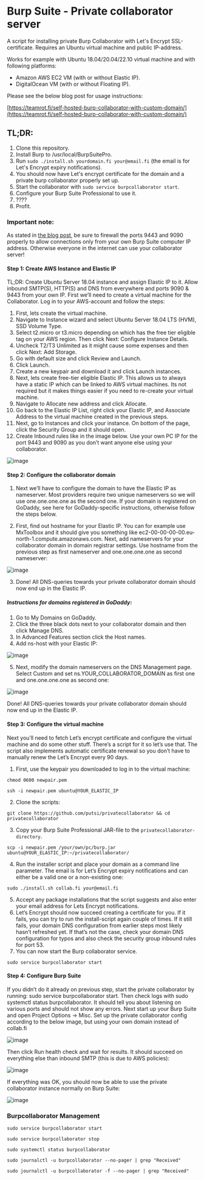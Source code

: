 # Burp Suite - Private collaborator server

A script for installing private Burp Collaborator with Let's Encrypt SSL-certificate. Requires an Ubuntu virtual machine and public IP-address.

Works for example with Ubuntu 18.04/20.04/22.10 virtual machine and with following platforms:
- Amazon AWS EC2 VM (with or without Elastic IP).
- DigitalOcean VM (with or without Floating IP).

Please see the below blog post for usage instructions:

[https://teamrot.fi/self-hosted-burp-collaborator-with-custom-domain/](https://teamrot.fi/self-hosted-burp-collaborator-with-custom-domain/)

## TL;DR:

1. Clone this repository.
2. Install Burp to /usr/local/BurpSuitePro.
3. Run `sudo ./install.sh yourdomain.fi your@email.fi` (the email is for Let's Encrypt expiry notifications).
4. You should now have Let's encrypt certificate for the domain and a private burp collaborator properly set up.
5. Start the collaborator with `sudo service burpcollaborator start`.
6. Configure your Burp Suite Professional to use it.
7. ????
8. Profit.

### Important note:

As stated in [the blog post](https://teamrot.fi/self-hosted-burp-collaborator-with-custom-domain/), be sure to firewall the ports 9443 and 9090 properly to allow connections only from your own Burp Suite computer IP address. Otherwise everyone in the internet can use your collaborator server!

#### Step 1: Create AWS Instance and Elastic IP

TL;DR: Create Ubuntu Server 18.04 instance and assign Elastic IP to it. Allow inbound SMTP(S), HTTP(S) and DNS from everywhere and ports 9090 & 9443 from your own IP.
First we’ll need to create a virtual machine for the Collaborator. Log in to your AWS-account and follow the steps:

1. First, lets create the virtual machine.
2. Navigate to Instance wizard and select Ubuntu Server 18.04 LTS (HVM), SSD Volume Type.
3. Select t2.micro or t3.micro depending on which has the free tier eligible tag on your AWS region. Then click Next: Configure Instance Details.
4. Uncheck T2/T3 Unlimited as it might cause some expenses and then click Next: Add Storage.
5. Go with default size and click Review and Launch.
6. Click Launch.
7. Create a new keypair and download it and click Launch instances.
8. Next, lets create free-tier eligible Elastic IP. This allows us to always have a static IP which can be linked to AWS virtual machines. Its not required but it makes things easier if you need to re-create your virtual machine.
9. Navigate to Allocate new address and click Allocate.
10. Go back to the Elastic IP List, right click your Elastic IP, and Associate Address to the virtual machine created in the previous steps.
11. Next, go to Instances and click your instance. On bottom of the page, click the Security Group and it should open.
12. Create Inbound rules like in the image below. Use your own PC IP for the port 9443 and 9090 as you don’t want anyone else using your collaborator.

![image](https://github.com/user-attachments/assets/5630d98a-d179-4187-83da-2d527ec060ed)

#### Step 2: Configure the collaborator domain

1. Next we’ll have to configure the domain to have the Elastic IP as nameserver. Most providers require two unique nameservers so we will use one.one.one.one as the second one. If your domain is registered on GoDaddy, see here for GoDaddy-specific instructions, otherwise follow the steps below.

2. First, find out hostname for your Elastic IP. You can for example use MxToolbox and it should give you something like ec2-00-00-00-00.eu-north-1.compute.amazonaws.com.
Next, add nameservers for your collaborator domain in domain registrar settings. Use hostname from the previous step as first nameserver and one.one.one.one as second nameserver:

![image](https://github.com/user-attachments/assets/bf2eec4c-7685-432d-84cb-58db7a57beb9)


3. Done! All DNS-queries towards your private collaborator domain should now end up in the Elastic IP.

##### Instructions for domains registered in GoDaddy:
1. Go to My Domains on GoDaddy.
2. Click the three black dots next to your collaborator domain and then click Manage DNS.
3. In Advanced Features section click the Host names.
4. Add ns-host with your Elastic IP:

![image](https://github.com/user-attachments/assets/99366ebc-25f9-478f-a16a-fd13e3d95e1c)

5. Next, modify the domain nameservers on the DNS Management page. Select Custom and set ns.YOUR_COLLABORATOR_DOMAIN as first one and one.one.one.one as second one:

![image](https://github.com/user-attachments/assets/c706dc3b-b7e7-4a36-9774-a7993169fbe3)

Done! All DNS-queries towards your private collaborator domain should now end up in the Elastic IP.

#### Step 3: Configure the virtual machine
Next you’ll need to fetch Let’s encrypt certificate and configure the virtual machine and do some other stuff. There’s a script for it so let’s use that. The script also implements automatic certificate renewal so you don’t have to manually renew the Let’s Encrypt every 90 days.

1. First, use the keypair you downloaded to log in to the virtual machine:

```
chmod 0600 newpair.pem
```
```
ssh -i newpair.pem ubuntu@YOUR_ELASTIC_IP
```

2. Clone the scripts:

```
git clone https://github.com/putsi/privatecollaborator && cd privatecollaborator
```
3. Copy your Burp Suite Professional JAR-file to the `privatecollaborator-directory`.

```
scp -i newpair.pem /your/own/pc/burp.jar ubuntu@YOUR_ELASTIC_IP:~/privatecollaborator/
```

4. Run the installer script and place your domain as a command line parameter. The email is for Let’s Encrypt expiry notifications and can either be a valid one or a non-existing one:

```
sudo ./install.sh collab.fi your@email.fi
```

5. Accept any package installations that the script suggests and also enter your email address for Lets Encrypt notifications.
6. Let’s Encrypt should now succeed creating a certificate for you. If it fails, you can try to run the install-script again couple of times. If it still fails, your domain DNS configuration from earlier steps most likely hasn’t refreshed yet. If that’s not the case, check your domain DNS configuration for typos and also check the security group inbound rules for port 53.
7. You can now start the Burp collaborator service.

```
sudo service burpcollaborator start
```

#### Step 4: Configure Burp Suite
If you didn’t do it already on previous step, start the private collaborator by running: sudo service burpcollaborator start. Then check logs with sudo systemctl status burpcollaborator. It should tell you about listening on various ports and should not show any errors.
Next start up your Burp Suite and open Project Options -> Misc. Set up the private collaborator config according to the below image, but using your own domain instead of collab.fi

![image](https://github.com/user-attachments/assets/e35f8fd9-0c18-4229-bd51-eea3dc3611e5)

Then click Run health check and wait for results. It should succeed on everything else than inbound SMTP (this is due to AWS policies):

![image](https://github.com/user-attachments/assets/bfb5bad9-a8b1-480a-bec2-efa89e8b0610)

If everything was OK, you should now be able to use the private collaborator instance normally on Burp Suite:

![image](https://github.com/user-attachments/assets/f0187f86-4c6b-4144-9791-96f84f68c7ad)


### Burpcollaborator Management
```
sudo service burpcollaborator start
```
```
sudo service burpcollaborator stop
```
```
sudo systemctl status burpcollaborator
```
```
sudo journalctl -u burpcollaborator --no-pager | grep "Received"
```
```
sudo journalctl -u burpcollaborator -f --no-pager | grep "Received"
```
